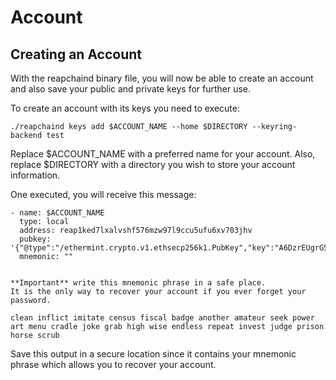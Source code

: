 # Account

## Creating an Account

With the reapchaind binary file, you will now be able to create an account and also save your public and private keys for further use.

To create an account with its keys you need to execute:

```
./reapchaind keys add $ACCOUNT_NAME --home $DIRECTORY --keyring-backend test
```

Replace $ACCOUNT\_NAME with a preferred name for your account. Also, replace $DIRECTORY with a directory you wish to store your account information.

One executed, you will receive this message:

```
- name: $ACCOUNT_NAME
  type: local
  address: reap1ked7lxalvshf576mzw97l9ccu5ufu6xv703jhv
  pubkey: '{"@type":"/ethermint.crypto.v1.ethsecp256k1.PubKey","key":"A6DzrEUgrG5bdB9edwXWvq1bM2g2S/HTuXuxmOgZTpK3"}'
  mnemonic: ""


**Important** write this mnemonic phrase in a safe place.
It is the only way to recover your account if you ever forget your password.

clean inflict imitate census fiscal badge another amateur seek power art menu cradle joke grab high wise endless repeat invest judge prison horse scrub
```

Save this output in a secure location since it contains your mnemonic phrase which allows you to recover your account.
